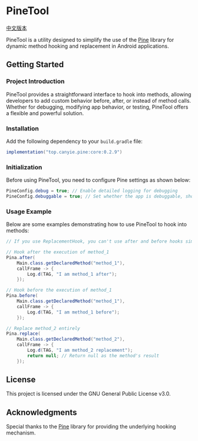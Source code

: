 
# PineTool

[中文版本](README_CN.md)

PineTool is a utility designed to simplify the use of the [Pine](https://github.com/canyie/pine) library for dynamic method hooking and replacement in Android applications.

## Getting Started

### Project Introduction

PineTool provides a straightforward interface to hook into methods, allowing developers to add custom behavior before, after, or instead of method calls. Whether for debugging, modifying app behavior, or testing, PineTool offers a flexible and powerful solution.

### Installation

Add the following dependency to your `build.gradle` file:

```groovy
implementation("top.canyie.pine:core:0.2.9")
```

### Initialization

Before using PineTool, you need to configure Pine settings as shown below:

```java
PineConfig.debug = true; // Enable detailed logging for debugging
PineConfig.debuggable = true; // Set whether the app is debuggable, should match your app's build configuration
```

### Usage Example

Below are some examples demonstrating how to use PineTool to hook into methods:

```java
// If you use ReplacementHook, you can't use after and before hooks simultaneously

// Hook after the execution of method_1
Pina.after(
    Main.class.getDeclaredMethod("method_1"),
    callFrame -> {
        Log.d(TAG, "I am method_1 after");
    });

// Hook before the execution of method_1
Pina.before(
    Main.class.getDeclaredMethod("method_1"),
    callFrame -> {
        Log.d(TAG, "I am method_1 before");
    });

// Replace method_2 entirely
Pina.replace(
    Main.class.getDeclaredMethod("method_2"),
    callFrame -> {
        Log.d(TAG, "I am method_2 replacement");
        return null; // Return null as the method's result
    });
```

## License

This project is licensed under the GNU General Public License v3.0.

## Acknowledgments

Special thanks to the [Pine](https://github.com/canyie/pine) library for providing the underlying hooking mechanism.
